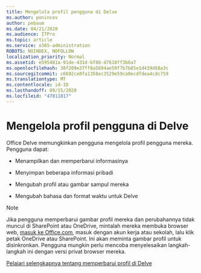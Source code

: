 ```yaml
---
title: Mengelola profil pengguna di Delve
ms.author: ponincev
author: pebaum
ms.date: 04/21/2020
ms.audience: ITPro
ms.topic: article
ms.service: o365-administration
ROBOTS: NOINDEX, NOFOLLOW
localization_priority: Normal
ms.assetid: e595481a-91de-431d-bf86-d7610ff3b6a7
ms.openlocfilehash: 38f209e37ff8a5694ae59f7b7b85e1d439d88a3c
ms.sourcegitcommit: c6692ce0fa1358ec3529e59ca0ecdfdea4cdc759
ms.translationtype: MT
ms.contentlocale: id-ID
ms.lasthandoff: 09/15/2020
ms.locfileid: "47811817"
---
```

# <a name="manage-user-profiles-in-delve"></a>Mengelola profil pengguna di Delve

Office Delve memungkinkan pengguna mengelola profil pengguna mereka. Pengguna dapat:
  
- Menampilkan dan memperbarui informasinya
    
- Menyimpan beberapa informasi pribadi
    
- Mengubah profil atau gambar sampul mereka
    
- Mengubah bahasa dan format waktu untuk Delve
    
> [!NOTE]
> Jika pengguna memperbarui gambar profil mereka dan perubahannya tidak muncul di SharePoint atau OneDrive, mintalah mereka membuka browser web, [masuk ke Office.com](https://www.office.com), masuk dengan akun kerja atau sekolah, lalu klik petak OneDrive atau SharePoint. Ini akan meminta gambar profil untuk disinkronkan. Pengguna mungkin perlu mencoba menyelesaikan langkah-langkah ini dengan versi privat browser mereka. 
  
[Pelajari selengkapnya tentang memperbarui profil di Delve](https://go.microsoft.com/fwlink/?linkid=735070)
  

